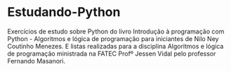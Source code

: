 # Estudando-Python
Exercícios de estudo sobre Python do livro Introdução à programação com Python - Algoritmos e lógica de programação para iniciantes de Nilo Ney Coutinho Menezes. E listas realizadas para a disciplina Algoritmos e lógica de programação ministrada na FATEC Profº Jessen Vidal pelo professor Fernando Masanori.
